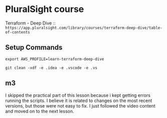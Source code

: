 # PluralSight course

Terraform - Deep Dive :: `https://app.pluralsight.com/library/courses/terraform-deep-dive/table-of-contents`

## Setup Commands

    export AWS_PROFILE=learn-terraform-deep-dive
    
    git clean -xdf -e .idea -e .vscode -e .vs

## m3

I skipped the practical part of this lesson because i kept getting errors running the scripts.
I believe it is related to changes on the most recent versions, but those were not easy to fix.
I just followed the video content and moved on to the next lesson.

